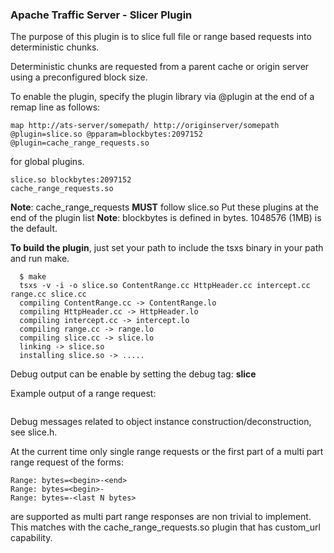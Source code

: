 ### Apache Traffic Server - Slicer Plugin

The purpose of this plugin is to slice full file or range based requests
into deterministic chunks.

Deterministic chunks are requested from a parent cache or origin server
using a preconfigured block size.

To enable the plugin, specify the plugin library via @plugin at the end
of a remap line as follows:

```
map http://ats-server/somepath/ http://originserver/somepath @plugin=slice.so @pparam=blockbytes:2097152 @plugin=cache_range_requests.so
```

for global plugins.

```
slice.so blockbytes:2097152
cache_range_requests.so
```

**Note**: cache_range_requests **MUST** follow slice.so Put these plugins at the end of the plugin list
**Note**: blockbytes is defined in bytes. 1048576 (1MB) is the default.

__To build the plugin__, just set your path to include the tsxs binary in your path and run make.

```
  $ make
  tsxs -v -i -o slice.so ContentRange.cc HttpHeader.cc intercept.cc range.cc slice.cc
  compiling ContentRange.cc -> ContentRange.lo
  compiling HttpHeader.cc -> HttpHeader.lo
  compiling intercept.cc -> intercept.lo
  compiling range.cc -> range.lo
  compiling slice.cc -> slice.lo
  linking -> slice.so
  installing slice.so -> .....
```  

Debug output can be enable by setting the debug tag: **slice**

Example output of a range request:

```
```

Debug messages related to object instance construction/deconstruction, see slice.h.  

At the current time only single range requests or the first part of a 
multi part range request of the forms:
```
Range: bytes=<begin>-<end>
Range: bytes=<begin>-
Range: bytes=-<last N bytes>
```
are supported as multi part range responses are non trivial to implement.
This matches with the cache_range_requests.so plugin that has custom_url
capability.
